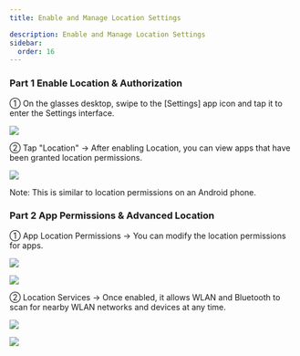 ```yaml
---
title: Enable and Manage Location Settings

description: Enable and Manage Location Settings
sidebar:
  order: 16
---
```


### Part 1 Enable Location & Authorization

① On the glasses desktop, swipe to the \[Settings] app icon and tap it to enter the Settings interface.

![](public/images/air3/manage-location-1.png)

② Tap "Location" → After enabling Location, you can view apps that have been granted location permissions.

![](public/images/air3/manage-location-2.png)

Note: This is similar to location permissions on an Android phone.


### Part 2 App Permissions & Advanced Location

① App Location Permissions → You can modify the location permissions for apps.

![](public/images/air3/manage-location-3.png)

![](public/images/air3/manage-location-4.png)

② Location Services → Once enabled, it allows WLAN and Bluetooth to scan for nearby WLAN networks and devices at any time.

![](public/images/air3/manage-location-5.png)

![](public/images/air3/manage-location-6.png)











